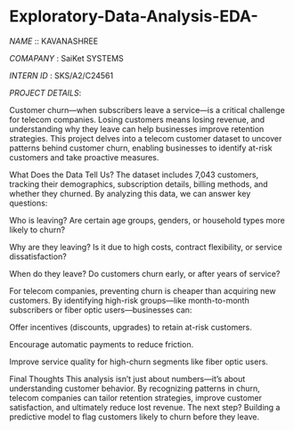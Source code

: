 # Exploratory-Data-Analysis-EDA-

*NAME* :: KAVANASHREE

*COMAPANY* : SaiKet SYSTEMS

*INTERN ID* : SKS/A2/C24561

*PROJECT DETAILS*:

Customer churn—when subscribers leave a service—is a critical challenge for telecom companies. Losing customers means losing revenue, and understanding why they leave can help businesses improve retention strategies. This project delves into a telecom customer dataset to uncover patterns behind customer churn, enabling businesses to identify at-risk customers and take proactive measures.

What Does the Data Tell Us?
The dataset includes 7,043 customers, tracking their demographics, subscription details, billing methods, and whether they churned. By analyzing this data, we can answer key questions:

Who is leaving? Are certain age groups, genders, or household types more likely to churn?

Why are they leaving? Is it due to high costs, contract flexibility, or service dissatisfaction?

When do they leave? Do customers churn early, or after years of service?

For telecom companies, preventing churn is cheaper than acquiring new customers. By identifying high-risk groups—like month-to-month subscribers or fiber optic users—businesses can:

Offer incentives (discounts, upgrades) to retain at-risk customers.

Encourage automatic payments to reduce friction.

Improve service quality for high-churn segments like fiber optic users.

Final Thoughts
This analysis isn’t just about numbers—it’s about understanding customer behavior. By recognizing patterns in churn, telecom companies can tailor retention strategies, improve customer satisfaction, and ultimately reduce lost revenue. The next step? Building a predictive model to flag customers likely to churn before they leave.

